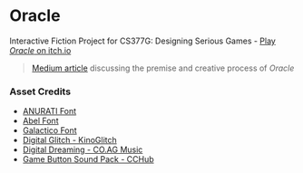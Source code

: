 # Oracle
Interactive Fiction Project for CS377G: Designing Serious Games - [Play <i>Oracle</i> on itch.io](https://mtwan.itch.io/oracle)

> [Medium article](https://medium.com/serious-games-377g/oracle-fb8971fad1be) discussing the premise and creative process of <i>Oracle</i>

### Asset Credits
- [ANURATI Font](https://www.behance.net/gallery/33704618/ANURATI-Free-font)
- [Abel Font](https://fonts.google.com/specimen/Abel?selection.family=Abel)
- [Galactico Font](https://www.1001fonts.com/galactico-font.html)
- [Digital Glitch - KinoGlitch](https://github.com/keijiro/KinoGlitch)
- [Digital Dreaming - CO.AG Music](https://youtu.be/HIdNZlBKrTA)
- [Game Button Sound Pack - CCHub](https://youtu.be/HCqRNkiE0lI)

